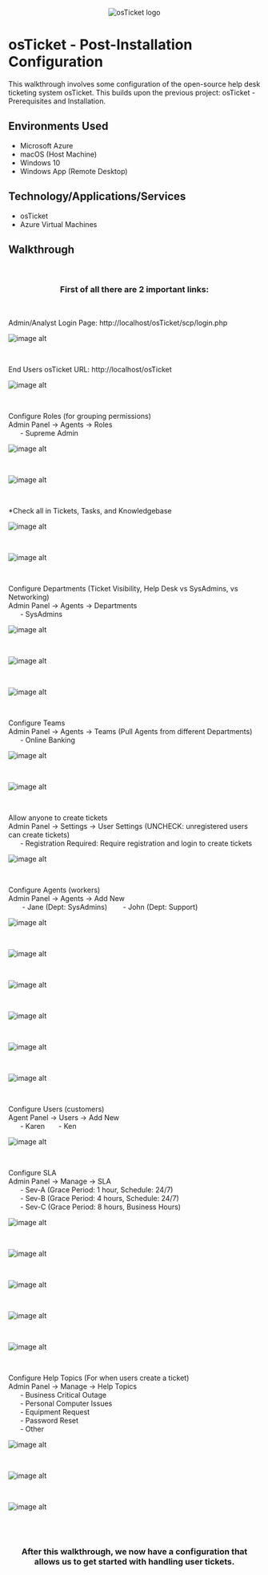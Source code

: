 <p align="center">
<img src="https://i.imgur.com/Clzj7Xs.png" alt="osTicket logo"/>
</p>

<h1>osTicket - Post-Installation Configuration</h1>
This walkthrough involves some configuration of the open-source help desk ticketing system osTicket. This builds upon the previous project: osTicket - Prerequisites and Installation.<br />


<h2>Environments Used</h2>

- Microsoft Azure
- macOS (Host Machine)
- Windows 10
- Windows App (Remote Desktop)

<h2>Technology/Applications/Services </h2>

- osTicket
- Azure Virtual Machines




<h2>Walkthrough</h2>

</br>
<h3 align="center">
  First of all there are 2 important links:
</h3>
</br>

Admin/Analyst Login Page:
http://localhost/osTicket/scp/login.php
  
![image alt](https://github.com/GursimarJ/post-install-config/blob/1da6c0122c789f5a1058b0c02fb343b5a0377398/assets/Part2Pic1.png)
</p>
<br />
<p>
End Users osTicket URL:
http://localhost/osTicket
  

![image alt](https://github.com/GursimarJ/post-install-config/blob/1da6c0122c789f5a1058b0c02fb343b5a0377398/assets/Part2Pic2.png)
</p>
<br />
<p>
Configure Roles (for grouping permissions)<br />
Admin Panel -> Agents -> Roles<br />
&nbsp;&nbsp;&nbsp;&nbsp;&nbsp;&nbsp;- Supreme Admin

</p>



![image alt](https://github.com/GursimarJ/post-install-config/blob/1da6c0122c789f5a1058b0c02fb343b5a0377398/assets/Part2Pic3.png)

<br />



![image alt](https://github.com/GursimarJ/post-install-config/blob/1da6c0122c789f5a1058b0c02fb343b5a0377398/assets/Part2Pic4.png)
</p>
<br />
<p>
*Check all in Tickets, Tasks, and Knowledgebase
</p>



![image alt](https://github.com/GursimarJ/post-install-config/blob/1da6c0122c789f5a1058b0c02fb343b5a0377398/assets/Part2Pic5.png)

<br />




![image alt](https://github.com/GursimarJ/post-install-config/blob/1da6c0122c789f5a1058b0c02fb343b5a0377398/assets/Part2Pic6.png)
</p>
<br />
<p>
Configure Departments (Ticket Visibility, Help Desk vs SysAdmins, vs Networking)<br />
Admin Panel -> Agents -> Departments<br />
&nbsp;&nbsp;&nbsp;&nbsp;&nbsp;&nbsp;- SysAdmins
</p>



![image alt](https://github.com/GursimarJ/post-install-config/blob/1da6c0122c789f5a1058b0c02fb343b5a0377398/assets/Part2Pic7.png)

<br />




![image alt](https://github.com/GursimarJ/post-install-config/blob/1da6c0122c789f5a1058b0c02fb343b5a0377398/assets/Part2Pic8.png)
</p>
<br />




![image alt](https://github.com/GursimarJ/post-install-config/blob/1da6c0122c789f5a1058b0c02fb343b5a0377398/assets/Part2Pic9.png)
</p>
<br />
<p>
Configure Teams<br />
Admin Panel -> Agents -> Teams (Pull Agents from different Departments)<br />
&nbsp;&nbsp;&nbsp;&nbsp;&nbsp;&nbsp;- Online Banking

  
</p>



![image alt](https://github.com/GursimarJ/post-install-config/blob/1da6c0122c789f5a1058b0c02fb343b5a0377398/assets/Part2Pic10.png)
</p>
<br />




![image alt](https://github.com/GursimarJ/post-install-config/blob/1da6c0122c789f5a1058b0c02fb343b5a0377398/assets/Part2Pic11.png)
</p>
<br />
<p>
Allow anyone to create tickets<br />
Admin Panel -> Settings -> User Settings (UNCHECK: unregistered users can create tickets)<br />
&nbsp;&nbsp;&nbsp;&nbsp;&nbsp;&nbsp;- Registration Required: Require registration and login to create tickets 
</p>



![image alt](https://github.com/GursimarJ/post-install-config/blob/1da6c0122c789f5a1058b0c02fb343b5a0377398/assets/Part2Pic12.png)
</p>
<br />
<p>
Configure Agents (workers)<br />
Admin Panel -> Agents -> Add New<br />
&nbsp;&nbsp;&nbsp;&nbsp;&nbsp;&nbsp;
- Jane (Dept: SysAdmins)
&nbsp;&nbsp;&nbsp;&nbsp;&nbsp;&nbsp;
- John (Dept: Support)

</p>



![image alt](https://github.com/GursimarJ/post-install-config/blob/1da6c0122c789f5a1058b0c02fb343b5a0377398/assets/Part2Pic13.png)

<br />




![image alt](https://github.com/GursimarJ/post-install-config/blob/1da6c0122c789f5a1058b0c02fb343b5a0377398/assets/Part2Pic14.png)
</p>
<br />




![image alt](https://github.com/GursimarJ/post-install-config/blob/1da6c0122c789f5a1058b0c02fb343b5a0377398/assets/Part2Pic15.png)
</p>
<br />




![image alt](https://github.com/GursimarJ/post-install-config/blob/1da6c0122c789f5a1058b0c02fb343b5a0377398/assets/Part2Pic16.png)
</p>
<br />




![image alt](https://github.com/GursimarJ/post-install-config/blob/1da6c0122c789f5a1058b0c02fb343b5a0377398/assets/Part2Pic17.png)
</p>
<br />



![image alt](https://github.com/GursimarJ/post-install-config/blob/1da6c0122c789f5a1058b0c02fb343b5a0377398/assets/Part2Pic18.png)
</p>
<br />
<p>
Configure Users (customers)<br />
Agent Panel -> Users -> Add New<br />
&nbsp;&nbsp;&nbsp;&nbsp;&nbsp;&nbsp;- Karen
&nbsp;&nbsp;&nbsp;&nbsp;&nbsp;&nbsp;- Ken

</p>



![image alt](https://github.com/GursimarJ/post-install-config/blob/1da6c0122c789f5a1058b0c02fb343b5a0377398/assets/Part2Pic19.png)
</p>
<br />
<p>
Configure SLA<br />
Admin Panel -> Manage -> SLA<br />
&nbsp;&nbsp;&nbsp;&nbsp;&nbsp;&nbsp;- Sev-A (Grace Period: 1 hour, Schedule: 24/7)<br />
&nbsp;&nbsp;&nbsp;&nbsp;&nbsp;&nbsp;- Sev-B (Grace Period: 4 hours, Schedule: 24/7)<br />
&nbsp;&nbsp;&nbsp;&nbsp;&nbsp;&nbsp;- Sev-C (Grace Period: 8 hours, Business Hours)

</p>



![image alt](https://github.com/GursimarJ/post-install-config/blob/1da6c0122c789f5a1058b0c02fb343b5a0377398/assets/Part2Pic20.png)
</p>
<br />




![image alt](https://github.com/GursimarJ/post-install-config/blob/1da6c0122c789f5a1058b0c02fb343b5a0377398/assets/Part2Pic21.png)
</p>
<br />




![image alt](https://github.com/GursimarJ/post-install-config/blob/1da6c0122c789f5a1058b0c02fb343b5a0377398/assets/Part2Pic22.png)
</p>
<br />




![image alt](https://github.com/GursimarJ/post-install-config/blob/1da6c0122c789f5a1058b0c02fb343b5a0377398/assets/Part2Pic23.png)
</p>
<br />




![image alt](https://github.com/GursimarJ/post-install-config/blob/1da6c0122c789f5a1058b0c02fb343b5a0377398/assets/Part2Pic24.png)
</p>
<br />
<p>
Configure Help Topics (For when users create a ticket)<br />
Admin Panel -> Manage -> Help Topics<br />
&nbsp;&nbsp;&nbsp;&nbsp;&nbsp;&nbsp;- Business Critical Outage<br />
&nbsp;&nbsp;&nbsp;&nbsp;&nbsp;&nbsp;- Personal Computer Issues<br />
&nbsp;&nbsp;&nbsp;&nbsp;&nbsp;&nbsp;- Equipment Request<br />
&nbsp;&nbsp;&nbsp;&nbsp;&nbsp;&nbsp;- Password Reset<br />
&nbsp;&nbsp;&nbsp;&nbsp;&nbsp;&nbsp;- Other
</p>



![image alt](https://github.com/GursimarJ/post-install-config/blob/1da6c0122c789f5a1058b0c02fb343b5a0377398/assets/Part2Pic25.png)
</p>
<br />




![image alt](https://github.com/GursimarJ/post-install-config/blob/1da6c0122c789f5a1058b0c02fb343b5a0377398/assets/Part2Pic26.png)
</p>
<br />




![image alt](https://github.com/GursimarJ/post-install-config/blob/1da6c0122c789f5a1058b0c02fb343b5a0377398/assets/Part2Pic27.png)
</p>
<br />
<br />
<p>
<h3 align="center">
  After this walkthrough, we now have a configuration that allows us to get started with handling user tickets.
  </h3>
</p>

